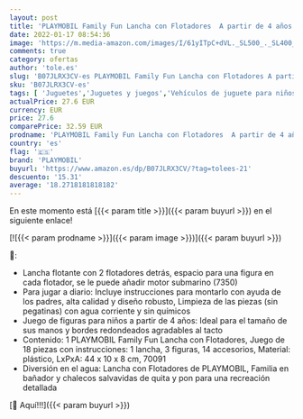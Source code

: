 ```yaml
---
layout: post
title: 'PLAYMOBIL Family Fun Lancha con Flotadores  A partir de 4 años  70091 '
date: 2022-01-17 08:54:36
image: 'https://m.media-amazon.com/images/I/61yITpC+dVL._SL500_._SL400_.jpg'
comments: true
category: ofertas
author: 'tole.es'
slug: 'B07JLRX3CV-es PLAYMOBIL Family Fun Lancha con Flotadores A partir de 4...'
sku: 'B07JLRX3CV-es'
tags: [ 'Juguetes','Juguetes y juegos','Vehículos de juguete para niños','playmobil', ]
actualPrice: 27.6 EUR
currency: EUR
price: 27.6
comparePrice: 32.59 EUR
prodname: 'PLAYMOBIL Family Fun Lancha con Flotadores  A partir de 4 años  70091 '
country: 'es'
flag: '🇪🇸'
brand: 'PLAYMOBIL'
buyurl: 'https://www.amazon.es/dp/B07JLRX3CV/?tag=tolees-21'
descuento: '15.31'
average: '18.2718181818182'
---
```


En este momento está [{{< param title >}}]({{< param buyurl >}}) en el siguiente enlace!

[![{{< param prodname >}}]({{< param image >}})]({{< param buyurl >}})

🔎:

- Lancha flotante con 2 flotadores detrás, espacio para una figura en cada flotador, se le puede añadir motor submarino (7350)
- Para jugar a diario: Incluye instrucciones para montarlo con ayuda de los padres, alta calidad y diseño robusto, Limpieza de las piezas (sin pegatinas) con agua corriente y sin químicos
- Juego de figuras para niños a partir de 4 años: Ideal para el tamaño de sus manos y bordes redondeados agradables al tacto
- Contenido: 1 PLAYMOBIL Family Fun Lancha con Flotadores, Juego de 18 piezas con instrucciones: 1 lancha, 3 figuras, 14 accesorios, Material: plástico, LxPxA: 44 x 10 x 8 cm, 70091
- Diversión en el agua: Lancha con Flotadores de PLAYMOBIL, Familia en bañador y chalecos salvavidas de quita y pon para una recreación detallada

[🛒 Aquí!!!]({{< param buyurl >}})
